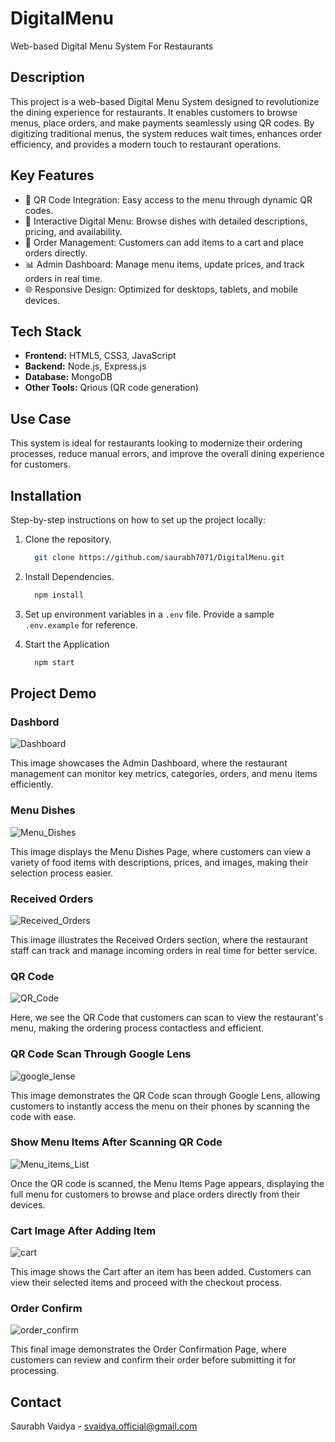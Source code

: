 # DigitalMenu
Web-based Digital Menu System For Restaurants
## Description 
This project is a web-based Digital Menu System designed to revolutionize the dining experience for restaurants. It enables customers to browse menus, place orders, and make payments seamlessly using QR codes. By digitizing traditional menus, the system reduces wait times, enhances order efficiency, and provides a modern touch to restaurant operations.
## Key Features
* 📱 QR Code Integration: Easy access to the menu through dynamic QR codes.
* 📖 Interactive Digital Menu: Browse dishes with detailed descriptions, pricing, and availability.
* 🛒 Order Management: Customers can add items to a cart and place orders directly.
* 📊 Admin Dashboard: Manage menu items, update prices, and track orders in real time.
* 🌐 Responsive Design: Optimized for desktops, tablets, and mobile devices.
## Tech Stack
* **Frontend:** HTML5, CSS3, JavaScript
* **Backend:** Node.js, Express.js
* **Database:** MongoDB
* **Other Tools:** Qrious (QR code generation)
## Use Case
This system is ideal for restaurants looking to modernize their ordering processes, reduce manual errors, and improve the overall dining experience for customers.
## Installation
Step-by-step instructions on how to set up the project locally:
1. Clone the repository.
   
   ```bash
     git clone https://github.com/saurabh7071/DigitalMenu.git
   ```
2. Install Dependencies.

   ```bash
     npm install
   ```
3. Set up environment variables in a ```.env``` file. Provide a sample ```.env.example``` for reference.
4. Start the Application

   ```bash
     npm start
   ```
## Project Demo
### Dashbord
![Dashboard](client/dashbord.png)

This image showcases the Admin Dashboard, where the restaurant management can monitor key metrics, categories, orders, and menu items efficiently.
### Menu Dishes
![Menu_Dishes](client/menu.png)

This image displays the Menu Dishes Page, where customers can view a variety of food items with descriptions, prices, and images, making their selection process easier.
### Received Orders
![Received_Orders](client/orders.png)

This image illustrates the Received Orders section, where the restaurant staff can track and manage incoming orders in real time for better service.
### QR Code 
![QR_Code](client/qr.png)

Here, we see the QR Code that customers can scan to view the restaurant's menu, making the ordering process contactless and efficient.
### QR Code Scan Through Google Lens
![google_lense](client/qr-scan.jpg)

This image demonstrates the QR Code scan through Google Lens, allowing customers to instantly access the menu on their phones by scanning the code with ease.
### Show Menu Items After Scanning QR Code 
![Menu_items_List](client/items.jpg)

Once the QR code is scanned, the Menu Items Page appears, displaying the full menu for customers to browse and place orders directly from their devices.
### Cart Image After Adding Item 
![cart](client/cart.jpg)

This image shows the Cart after an item has been added. Customers can view their selected items and proceed with the checkout process.
### Order Confirm 
![order_confirm](client/order_confirm.jpg)

This final image demonstrates the Order Confirmation Page, where customers can review and confirm their order before submitting it for processing.

## Contact  
Saurabh Vaidya - svaidya.official@gmail.com 

